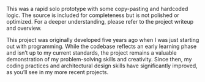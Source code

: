 This was a rapid solo prototype with some copy-pasting and hardcoded logic. The source is included for completeness but is not polished or optimized. For a deeper understanding, please refer to the project writeup and overview.

This project was originally developed five years ago when I was just starting out with programming. While the codebase reflects an early learning phase and isn’t up to my current standards, the project remains a valuable demonstration of my problem-solving skills and creativity. Since then, my coding practices and architectural design skills have significantly improved, as you’ll see in my more recent projects.
